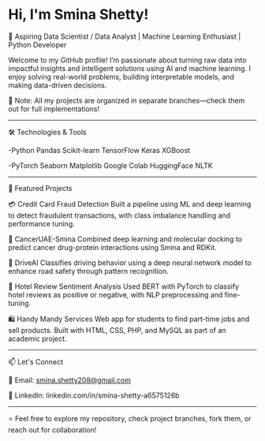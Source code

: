 # Hi, I'm Smina Shetty!
🎯 Aspiring Data Scientist / Data Analyst | Machine Learning Enthusiast | Python Developer

Welcome to my GitHub profile! I’m passionate about turning raw data into impactful insights and intelligent solutions using AI and machine learning. I enjoy solving real-world problems, building interpretable models, and making data-driven decisions.

🔀 Note: All my projects are organized in separate branches—check them out for full implementations!

---

🛠️ Technologies & Tools

-Python Pandas Scikit-learn TensorFlow Keras XGBoost

-PyTorch Seaborn Matplotlib Google Colab HuggingFace NLTK

---

📂 Featured Projects

💳 Credit Card Fraud Detection
Built a pipeline using ML and deep learning to detect fraudulent transactions, with class imbalance handling and performance tuning.

🧠 CancerUAE-Smina
Combined deep learning and molecular docking to predict cancer drug-protein interactions using Smina and RDKit.

🚗 DriveAI
Classifies driving behavior using a deep neural network model to enhance road safety through pattern recognition.

🧾 Hotel Review Sentiment Analysis
Used BERT with PyTorch to classify hotel reviews as positive or negative, with NLP preprocessing and fine-tuning.

🛍️ Handy Mandy Services
Web app for students to find part-time jobs and sell products. Built with HTML, CSS, PHP, and MySQL as part of an academic project.

---

📫 Let's Connect

📧 Email: smina.shetty208@gmail.com

💼 LinkedIn: linkedin.com/in/smina-shetty-a6575126b

----

⭐️ Feel free to explore my repository, check project branches, fork them, or reach out for collaboration!

